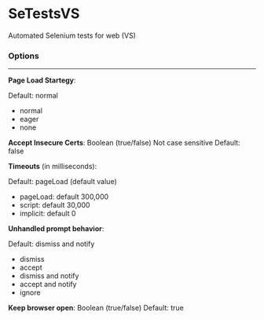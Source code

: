# SeTestsVS

Automated Selenium tests for web (VS)

### Options

---

**Page Load Startegy**:

Default: normal

* normal
* eager
* none

**Accept Insecure Certs**:
Boolean (true/false)
Not case sensitive
Default: false

**Timeouts** (in milliseconds):

Default: pageLoad (default value)

* pageLoad: default 300,000
* script: default 30,000
* implicit: default 0

**Unhandled prompt behavior**:

Default: dismiss and notify

* dismiss
* accept
* dismiss and notify
* accept and notify
* ignore

**Keep browser open**:
Boolean (true/false)
Default: true
